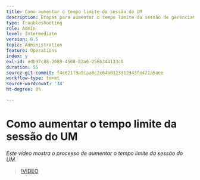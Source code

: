 ```yaml
---
title: Como aumentar o tempo limite da sessão do UM
description: Etapas para aumentar o tempo limite da sessão de gerenciamento de usuário para um usuário
type: Troubleshooting
role: Admin
level: Intermediate
version: 6.5
topic: Administration
feature: Operations
index: y
exl-id: edb97c88-2689-4508-82a6-256b344133c0
duration: 55
source-git-commit: f4c621f3a9caa8c2c64b8323312343fe421a5aee
workflow-type: tm+mt
source-wordcount: '34'
ht-degree: 0%

---
```



# Como aumentar o tempo limite da sessão do UM

*Este vídeo mostra o processo de aumentar o tempo limite da sessão do UM.*

>[!VIDEO](https://video.tv.adobe.com/v/335503?quality=12&learn=on)
